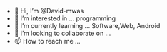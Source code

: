 - 👋 Hi, I’m @David-mwas
- 👀 I’m interested in ... programming
- 🌱 I’m currently learning ... Software,Web, Android
- 💞️ I’m looking to collaborate on ...
- 📫 How to reach me ...

<!---
David-mwas/David-mwas is a ✨ special ✨ repository because its `README.md` (this file) appears on your GitHub profile.
You can click the Preview link to take a look at your changes.
--->
